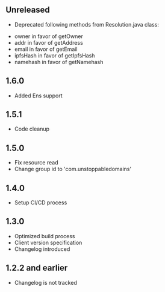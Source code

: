 ## Unreleased
* Deprecated following methods from Resolution.java class: 
 - owner in favor of getOwner
 - addr in favor of getAddress
 - email in favor of getEmail
 - ipfsHash in favor of getIpfsHash
 - namehash in favor of getNamehash

## 1.6.0
* Added Ens support

## 1.5.1

* Code cleanup

## 1.5.0

* Fix resource read
* Change group id to 'com.unstoppabledomains'

## 1.4.0

* Setup CI/CD process

## 1.3.0

* Optimized build process 
* Client version specification 
* Changelog introduced

## 1.2.2 and earlier

* Changelog is not tracked
